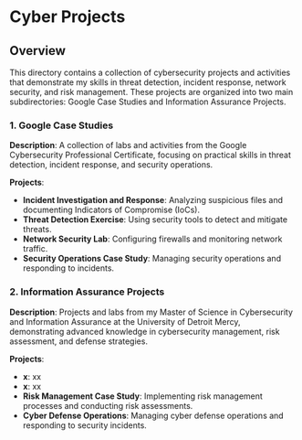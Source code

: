 # Cyber Projects

## Overview
This directory contains a collection of cybersecurity projects and activities that demonstrate my skills in threat detection, incident response, network security, and risk management. These projects are organized into two main subdirectories: Google Case Studies and Information Assurance Projects.

### 1. Google Case Studies
**Description**: A collection of labs and activities from the Google Cybersecurity Professional Certificate, focusing on practical skills in threat detection, incident response, and security operations.

**Projects**:
- **Incident Investigation and Response**: Analyzing suspicious files and documenting Indicators of Compromise (IoCs).
- **Threat Detection Exercise**: Using security tools to detect and mitigate threats.
- **Network Security Lab**: Configuring firewalls and monitoring network traffic.
- **Security Operations Case Study**: Managing security operations and responding to incidents.

### 2. Information Assurance Projects
**Description**: Projects and labs from my Master of Science in Cybersecurity and Information Assurance at the University of Detroit Mercy, demonstrating advanced knowledge in cybersecurity management, risk assessment, and defense strategies.

**Projects**:
- **x**: xx
- **x**: xx
- **Risk Management Case Study**: Implementing risk management processes and conducting risk assessments.
- **Cyber Defense Operations**: Managing cyber defense operations and responding to security incidents.
